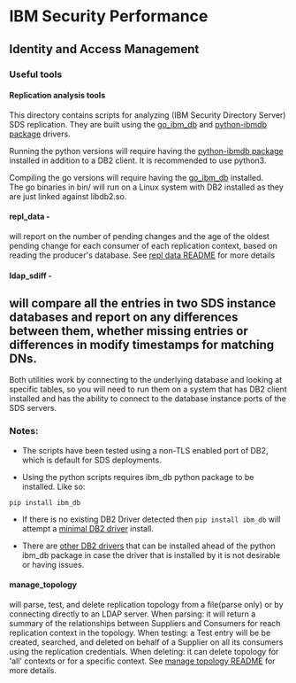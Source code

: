 # IBM Security Performance

## Identity and Access Management

### Useful tools

#### Replication analysis tools

This directory contains scripts for analyzing (IBM Security Directory Server) SDS replication.  They are built using the [go_ibm_db](https://github.com/ibmdb/go_ibm_db) and [python-ibmdb package](https://github.com/ibmdb/python-ibmdb) drivers.

Running the python versions will require having the [python-ibmdb package](https://github.com/ibmdb/python-ibmdb) installed in addition to a DB2 client. It is recommended to use python3.

Compiling the go versions will require having the [go_ibm_db](https://github.com/ibmdb/go_ibm_db) installed.  
The go binaries in bin/ will run on a Linux system with DB2 installed as they are just linked against libdb2.so.

#### repl_data -
will report on the number of pending changes and the age of the oldest pending change for each consumer of each replication context, based on reading the producer's database.
See [repl data README](repl_data.md) for more details

#### ldap_sdiff -
will compare all the entries in two SDS instance databases and report on any differences between them, whether missing entries or differences in modify timestamps for matching DNs.
---

Both utilities work by connecting to the underlying database and looking at specific tables, so you will need to run them on a system that has DB2 client installed and has the ability to connect to the database instance ports of the SDS servers.

### Notes:
* The scripts have been tested using a non-TLS enabled port of DB2, which is default for SDS deployments.

* Using the python scripts requires ibm_db python package to be installed. Like so:

`pip install ibm_db`

* If there is no existing DB2 Driver detected then `pip install ibm_db` will attempt a [minimal DB2 driver](https://public.dhe.ibm.com/ibmdl/export/pub/software/data/db2/drivers/odbc_cli/linuxx64_odbc_cli.tar.gz) install.

* There are [other DB2 drivers](https://www.ibm.com/support/pages/db2-odbc-cli-driver-download-and-installation-information) that can be installed ahead of the python ibm_db package in case the driver that is installed by it is not desirable or having issues.

#### manage_topology
will parse, test, and delete replication topology from a file(parse only) or by connecting directly to an LDAP server.
When parsing: it will return a summary of the relationships between Suppliers and Consumers for reach replication context in the topology.
When testing: a Test entry  will be be created, searched, and deleted on behalf of a Supplier on all its consumers using the replication credentials.
When deleting: it can delete topology for 'all' contexts or for a specific context.
See [manage topology README](manage_topology.md) for more details.

